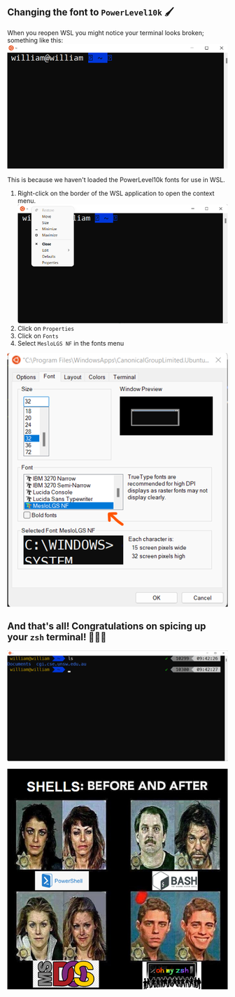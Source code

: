 ## Changing the font to `PowerLevel10k` 🖌️
When you reopen WSL you might notice your terminal looks broken; something like this:
![Terminal](/assets/img-6.png "img-6")

This is because we haven't loaded the PowerLevel10k fonts for use in WSL. 

1. Right-click on the border of the WSL application to open the context menu.
![Terminal](/assets/img-7.png "img-7")
2. Click on `Properties`
3. Click on `Fonts`
4. Select `MesloLGS NF` in the fonts menu

![Terminal](/assets/img-8.png "img-8")

## And that's all! Congratulations on spicing up your `zsh` terminal! 🥳🥳🥳

![Terminal](/assets/img-9.png "img-9")

![Terminal](/assets/img-10.png "img-10")